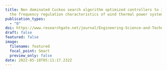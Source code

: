 ```yaml
---
title: Non dominated Cuckoo search algorithm optimized controllers to improve
  the frequency regulation characteristics of wind thermal power system
publication_types:
  - "0"
doi: https://www.researchgate.net/journal/Engineering-Science-and-Technology-an-International-Journal-2215-0986
draft: false
featured: false
image:
  filename: featured
  focal_point: Smart
  preview_only: false
date: 2022-05-18T05:11:17.232Z
---
```

